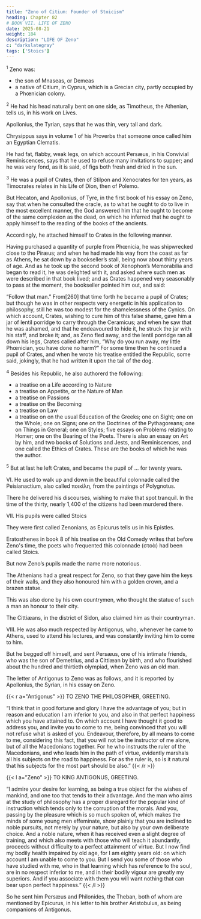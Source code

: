```yaml
---
title: "Zeno of Citium: Founder of Stoicism"
heading: Chapter 82
# BOOK VII. LIFE OF ZENO
date: 2025-08-21
weight: 184
description: "LIFE OF Zeno"
c: "darkslategray"
tags: ['Stoics']
---
```



<sup>1</sup> Zeno was:
- the son of Mnaseas, or Demeas
- a native of Citium, in Cyprus, which is a Grecian city, partly occupied by a Phœnician colony.


<sup>2</sup> He had his head naturally bent on one side, as Timotheus, the Athenian, tells us, in his work on Lives. 

Apollonius, the Tyrian, says that he was thin, very tall and dark.

Chrysippus says in volume 1 of his Proverbs that someone once called him an Egyptian Clematis.

He had fat, flabby, weak legs, on which account Persæus, in his Convivial Reminiscences, says that he used to refuse many invitations to supper; and he was very fond, as it is said, of figs both fresh and dried in the sun.


<sup>3</sup> He was a pupil of Crates, then of Stilpon and Xenocrates for ten years, as Timocrates relates in his Life of Dion, then of Polemo. 

But Hecaton, and Apollonius, of Tyre, in the first book of his essay on Zeno, say that when he consulted the oracle, as to what he ought to do to live in the most excellent manner, the God answered him that he ought to become of the same complexion as the dead, on which he inferred that he ought to apply himself to the reading of the books of the ancients.

Accordingly, he attached himself to Crates in the following manner. 

Having purchased a quantity of purple from Phœnicia, he was shipwrecked close to the Piræus; and when he had made his way from the coast as far as Athens, he sat down by a bookseller’s stall, being now about thirty years of age. And as he took up the second book of Xenophon’s Memorabilia and began to read it, he was delighted with it, and asked where such men as were described in that book lived; and as Crates happened very seasonably to pass at the moment, the bookseller pointed him out, and said:

“Follow that man.” From[260] that time forth he became a pupil of Crates; but though he was in other respects very energetic in his application to philosophy, still he was too modest for the shamelessness of the Cynics. On which account, Crates, wishing to cure him of this false shame, gave him a jar of lentil porridge to carry through the Ceramicus; and when he saw that he was ashamed, and that he endeavoured to hide it, he struck the jar with his staff, and broke it; and, as Zeno fled away, and the lentil porridge ran all down his legs, Crates called after him, “Why do you run away, my little Phœnician, you have done no harm?” For some time then he continued a pupil of Crates, and when he wrote his treatise entitled the Republic, some said, jokingly, that he had written it upon the tail of the dog.


<sup>4</sup> Besides his Republic, he also authorerd the following:

- a treatise on a Life according to Nature
- a treatise on Appetite, or the Nature of Man
- a treatise on Passions
- a treatise on the Becoming
- a treatise on Law
- a treatise on on the usual Education of the Greeks; one on Sight; one on the Whole; one on Signs; one on the Doctrines of the Pythagoreans; one on Things in General; one on Styles; five essays on Problems relating to Homer; one on the Bearing of the Poets. There is also an essay on Art by him, and two books of Solutions and Jests, and Reminiscences, and one called the Ethics of Crates. These are the books of which he was the author.


<sup>5</sup> But at last he left Crates, and became the pupil of ... for twenty years. 

<!-- “I now find that I made a prosperous voyage when I was wrecked.” 

But some affirm that he made this speech in reference to Crates. Others say, that while he was staying at Athens he heard of a shipwreck, and said, “Fortune does well in having driven us on philosophy.” But as some relate the affair, he was not wrecked at all, but sold all his cargo at Athens, and then turned to philosophy. -->


VI. He used to walk up and down in the beautiful colonnade called the Peisianactium, also called ποικίλη, from the paintings of Polygnotus.

There he delivered his discourses, wishing to make that spot tranquil. In the time of the thirty, nearly 1,400 of the citizens had been murdered there.


VII. His pupils were called Stoics

They were first called Zenonians, as Epicurus tells us in his Epistles.

Eratosthenes in book 8 of his treatise on the Old Comedy writes that before Zeno's time, the poets who frequented this colonnade (στοὰ) had been called Stoics.

But now Zeno’s pupils made the name more notorious.

The Athenians had a great respect for Zeno, so that they gave him the keys of their walls, and they also honoured him with a golden crown, and a brazen statue.

This was also done by his own countrymen, who thought the statue of such a man an honour to their city.

The Cittiæans, in the district of Sidon, also claimed him as their countryman.


VIII. He was also much respected by Antigonus, who, whenever he came to Athens, used to attend his lectures, and was constantly inviting him to come to him. 

But he begged off himself, and sent Persæus, one of his intimate friends, who was the son of Demetrius, and a Cittiæan by birth, and who flourished about the hundred and thirtieth olympiad, when Zeno was an old man. 

The letter of Antigonus to Zeno was as follows, and it is reported by Apollonius, the Syrian, in his essay on Zeno.


{{< r a="Antigonus" >}}
TO ZENO THE PHILOSOPHER, GREETING.

“I think that in good fortune and glory I have the advantage of you; but in reason and education I am inferior to you, and also in that perfect happiness which you have attained to. On which account I have thought it good to address you, and invite you to come to me, being convinced that you will not refuse what is asked of you. Endeavour, therefore, by all means to come to me, considering this fact, that you will not be the instructor of me alone, but of all the Macedonians together. For he who instructs the ruler of the Macedonians, and who leads him in the path of virtue, evidently marshals all his subjects on the road to happiness. For as the ruler is, so is it natural that his subjects for the most part should be also.”
{{< /r >}}

{{< l a="Zeno" >}}
TO KING ANTIGONUS, GREETING.

“I admire your desire for learning, as being a true object for the wishes of mankind, and one too that tends to their advantage. And the man who aims at the study of philosophy has a proper disregard for the popular kind of instruction which tends only to the corruption of the morals. And you, passing by the pleasure which is so much spoken of, which makes the minds of some young men effeminate, show plainly that you are inclined to noble pursuits, not merely by your nature, but also by your own deliberate choice. And a noble nature, when it has received even a slight degree of training, and which also meets with those who will teach it abundantly, proceeds without difficulty to a perfect attainment of virtue. But I now find my bodily health impaired by old age, for I am eighty years old: on which account I am unable to come to you. But I send you some of those who have studied with me, who in that learning which has reference to the soul, are in no respect inferior to me, and in their bodily vigour are greatly my superiors. And if you associate with them you will want nothing that can bear upon perfect happiness.”
{{< /l >}}


So he sent him Persæus and Philonides, the Theban, both of whom are mentioned by Epicurus, in his letter to his brother Aristobulus, as being companions of Antigonus.

